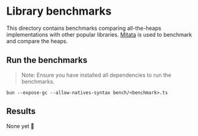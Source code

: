 # Library benchmarks

This directory contains benchmarks comparing all-the-heaps implementations with other popular libraries.
[Mitata](https://github.com/evanwashere/mitata) is used to benchmark and compare the heaps.


## Run the benchmarks

> Note: Ensure you have installed all dependencies to run the benchmarks.

```
bun --expose-gc --allow-natives-syntax bench/<benchmark>.ts
```

## Results

None yet 👀
